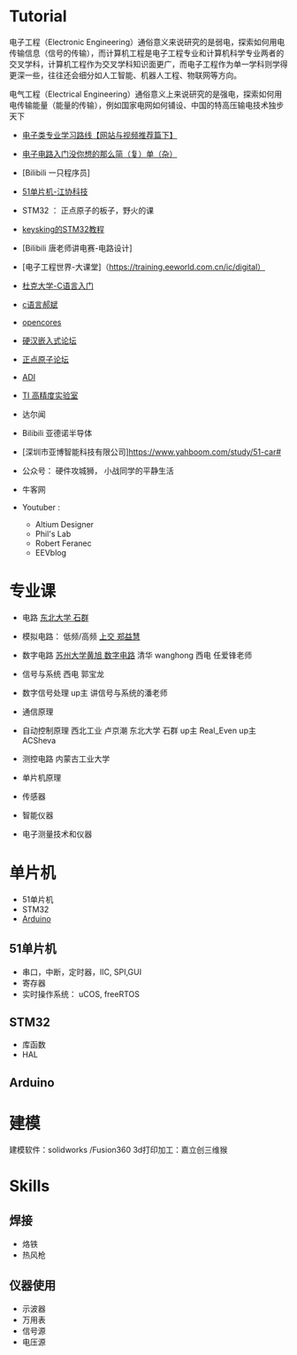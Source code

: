 
# Tutorial

电子工程（Electronic Engineering）通俗意义来说研究的是弱电，探索如何用电传输信息（信号的传输），而计算机工程是电子工程专业和计算机科学专业两者的交叉学科，计算机工程作为交叉学科知识面更广，而电子工程作为单一学科则学得更深一些，往往还会细分如人工智能、机器人工程、物联网等方向。


电气工程（Electrical Engineering）通俗意义上来说研究的是强电，探索如何用电传输能量（能量的传输），例如国家电网如何铺设、中国的特高压输电技术独步天下

- [电子类专业学习路线【网站与视频推荐篇下】](https://www.bilibili.com/video/BV1GW4y1u7eT/?spm_id_from=333.999.0.0&vd_source=b3d4057adb36b9b243dc8d7a6fc41295)
- [电子电路入门没你想的那么简（复）单（杂）](https://www.bilibili.com/video/BV1aa411g76U/?spm_id_from=333.999.0.0&vd_source=b3d4057adb36b9b243dc8d7a6fc41295)
- [Bilibili 一只程序员]
- [51单片机-江协科技](https://www.bilibili.com/video/BV1Mb411e7re/?spm_id_from=333.337.search-card.all.click&vd_source=b3d4057adb36b9b243dc8d7a6fc41295)
- STM32 ： 正点原子的板子，野火的课
- [keysking的STM32教程](https://www.bilibili.com/video/BV1Cd4y1L7kH/?p=4&spm_id_from=pageDriver)
- [Bilibili 唐老师讲电赛-电路设计]
- [电子工程世界-大课堂]（https://training.eeworld.com.cn/ic/digital）
- [杜克大学-C语言入门](https://www.bilibili.com/video/BV1Kp42117vh/?spm_id_from=333.337.search-card.all.click&vd_source=b3d4057adb36b9b243dc8d7a6fc41295)
- [c语言郝斌](https://www.bilibili.com/video/BV1sM4y1v7ci/?spm_id_from=333.337.search-card.all.click&vd_source=b3d4057adb36b9b243dc8d7a6fc41295)


- [opencores](https://opencores.org/)
- [硬汉嵌入式论坛](https://www.armbbs.cn/)
- [正点原子论坛](http://www.openedv.com/forum.php)
- [ADI](https://www.analog.com/cn/index.html)
- [TI 高精度实验室](https://www.ti.com.cn/)
- 达尔闻
- Bilibili 亚德诺半导体

- [深圳市亚博智能科技有限公司]https://www.yahboom.com/study/51-car#
- 公众号： 硬件攻城狮， 小战同学的平静生活
- 牛客网


- Youtuber : 
  - Altium Designer
  - Phil's Lab
  - Robert Feranec
  - EEVblog


# 专业课

- 电路
  [东北大学 石群](https://www.bilibili.com/video/BV1F7411a7iV/?spm_id_from=333.337.search-card.all.click&vd_source=b3d4057adb36b9b243dc8d7a6fc41295)
  

- 模拟电路： 低频/高频
  [上交 郑益慧](https://www.bilibili.com/video/BV1Gt411b7Zq/?spm_id_from=333.337.search-card.all.click&vd_source=b3d4057adb36b9b243dc8d7a6fc41295)

- 数字电路
  [苏州大学黄旭 数字电路](https://www.bilibili.com/video/BV1Xu4y1q7Bk/?spm_id_from=333.788.recommend_more_video.0&vd_source=b3d4057adb36b9b243dc8d7a6fc41295)
  清华 wanghong
  西电 任爱锋老师
  

  
- 信号与系统
  西电 郭宝龙

- 数字信号处理
  up主 讲信号与系统的潘老师

- 通信原理

- 自动控制原理
  西北工业 卢京潮
  东北大学 石群
  up主 Real_Even
  up主 ACSheva

- 测控电路
  内蒙古工业大学

- 单片机原理
- 传感器
- 智能仪器

- 电子测量技术和仪器

# 单片机

- 51单片机
- STM32
- [Arduino](https://www.arduino.cc/)



## 51单片机

- 串口，中断，定时器，IIC, SPI,GUI
- 寄存器
- 实时操作系统： uCOS, freeRTOS

## STM32

- 库函数
- HAL

## Arduino



# 建模

建模软件：solidworks /Fusion360
3d打印加工：嘉立创三维猴


# Skills

## 焊接
  
- 烙铁
- 热风枪

## 仪器使用

- 示波器
- 万用表
- 信号源
- 电压源
  